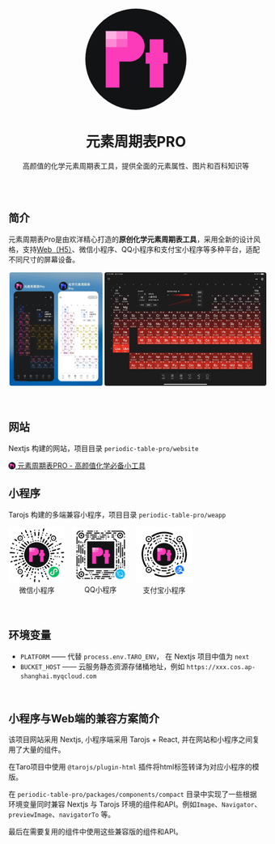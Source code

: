 <h1 align="center">
    <img
        style="border-radius: 50%"
        src="docs/logo.png"
        alt="元素周期表Pro"
        title="元素周期表Pro"
        width="200"
    />
    <br/>
    <br/>
    元素周期表PRO
</h1>

<p align="center">高颜值的化学元素周期表工具，提供全面的元素属性、图片和百科知识等</p>

<br>
<br>

## 简介

元素周期表Pro是由欢洋精心打造的**原创化学元素周期表工具**，采用全新的设计风格，支持[Web（H5）](https://periodic-table-pro.netlify.app)、微信小程序、QQ小程序和支付宝小程序等多种平台，适配不同尺寸的屏幕设备。

<div style="max-width: 100%; display: flex;">
    <img src="docs/weapp-screenshot.jpg" style="width:36.6%; margin: 2px; border-radius: 4px;">
    <img src="docs/ipad-screenshot.jpg" style="width:63.4%; margin: 2px; border-radius: 4px;">
</div>

<br>
<br>

## 网站
Nextjs 构建的网站，项目目录 `periodic-table-pro/website`

<a href="https://periodic-table-pro.netlify.app">
    <img src="docs/favicon.png" style="width:1em; vertical-align: -0.125em;">
    元素周期表PRO - 高颜值化学必备小工具
</a>

<br>

## 小程序
Tarojs 构建的多端兼容小程序，项目目录 `periodic-table-pro/weapp`

<div style="display:flex;">
    <div style="width:8em;">
        <img src="docs/wxacode.jpg">
        <div align="center">微信小程序</div>
    </div>
    <div style="width:8em; margin: 0 1em;">
        <img src="docs/qq-code.png">
        <div align="center">QQ小程序</div>
    </div>
    <div style="width:8em;">
        <img src="docs/alipay-code.png">
        <div align="center">支付宝小程序</div>
    </div>
</div>

<br>
<br>

## 环境变量
- `PLATFORM` —— 代替 `process.env.TARO_ENV`， 在 Nextjs 项目中值为 `next`
- `BUCKET_HOST` —— 云服务静态资源存储桶地址，例如 `https://xxx.cos.ap-shanghai.myqcloud.com`

<br>

## 小程序与Web端的兼容方案简介

该项目网站采用 Nextjs, 小程序端采用 Tarojs + React, 并在网站和小程序之间复用了大量的组件。

在Taro项目中使用 `@tarojs/plugin-html` 插件将html标签转译为对应小程序的模版。

在 `periodic-table-pro/packages/components/compact` 目录中实现了一些根据环境变量同时兼容 Nextjs 与 Tarojs 环境的组件和API。例如`Image`、`Navigator`、`previewImage`、`navigatorTo` 等。

最后在需要复用的组件中使用这些兼容版的组件和API。
